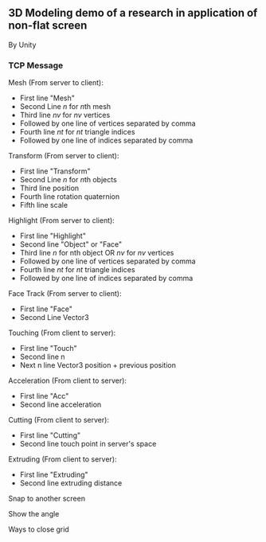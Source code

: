 ## 3D Modeling demo of a research in application of non-flat screen

By Unity

### TCP Message
Mesh (From server to client):
- First line "Mesh"
- Second Line $n$ for $n$th mesh
- Third line $nv$ for $nv$ vertices
- Followed by one line of vertices separated by comma
- Fourth line $nt$ for $nt$ triangle indices
- Followed by one line of indices separated by comma

Transform (From server to client):
- First line "Transform"
- Second Line $n$ for $n$th objects
- Third line position
- Fourth line rotation quaternion
- Fifth line scale

Highlight (From server to client):
- First line "Highlight"
- Second line "Object" or "Face"
- Third line $n$ for nth object OR $nv$ for $nv$ vertices
- Followed by one line of vertices separated by comma
- Fourth line $nt$ for $nt$ triangle indices
- Followed by one line of indices separated by comma

Face Track (From server to client):
- First line "Face"
- Second Line Vector3

Touching (From client to server):
- First line "Touch"
- Second line n
- Next n line Vector3 position + previous position

Acceleration (From client to server):
- First line "Acc"
- Second line acceleration

Cutting (From client to server):
- First line "Cutting"
- Second line touch point in server's space

Extruding (From client to server):
- First line "Extruding"
- Second line extruding distance






Snap to another screen

Show the angle

Ways to close grid